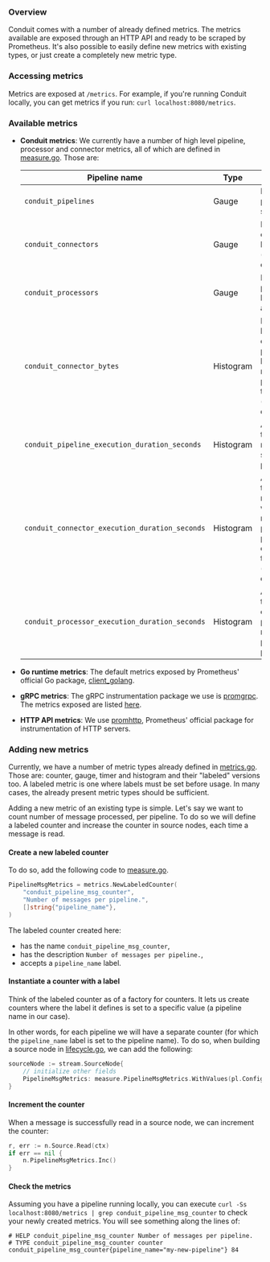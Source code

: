 ### Overview
Conduit comes with a number of already defined metrics. The metrics available are exposed through an HTTP API and
ready to be scraped by Prometheus. It's also possible to easily define new metrics with existing types, or just create a
completely new metric type.

### Accessing metrics
Metrics are exposed at `/metrics`. For example, if you're running Conduit locally, you can get metrics if you run:
`curl localhost:8080/metrics`.

### Available metrics
* **Conduit metrics**: We currently have a number of high level pipeline, processor and connector metrics, all of which are
  defined in [measure.go](https://github.com/ConduitIO/conduit/blob/main/pkg/foundation/metrics/measure/measure.go). Those are:

  | Pipeline name                                  | Type      | Description                                                                                                    |
  |------------------------------------------------|-----------|----------------------------------------------------------------------------------------------------------------|
  | `conduit_pipelines`                            | Gauge     | Number of pipelines by status.                                                                                 |
  | `conduit_connectors`                           | Gauge     | Number of connectors by type (source, destination).                                                            |
  | `conduit_processors`                           | Gauge     | Number of processors by name and type.                                                                         |
  | `conduit_connector_bytes`                      | Histogram | Number of bytes a connector processed by pipeline name, plugin and type (source, destination).                 |
  | `conduit_pipeline_execution_duration_seconds`  | Histogram | Amount of time records spent in a pipeline.                                                                    |
  | `conduit_connector_execution_duration_seconds` | Histogram | Amount of time spent reading or writing records per pipeline, plugin and connector type (source, destination). |
  | `conduit_processor_execution_duration_seconds` | Histogram | Amount of time spent on processing records per pipeline and processor.                                         |

* **Go runtime metrics**: The default metrics exposed by Prometheus' official Go package, [client_golang](https://pkg.go.dev/github.com/prometheus/client_golang).
* **gRPC metrics**: The gRPC instrumentation package we use is [promgrpc](https://github.com/piotrkowalczuk/promgrpc). 
The metrics exposed are listed [here](https://github.com/piotrkowalczuk/promgrpc#metrics).
* **HTTP API metrics**: We use [promhttp](https://pkg.go.dev/github.com/prometheus/client_golang/prometheus/promhttp),
  Prometheus' official package for instrumentation of HTTP servers.

### Adding new metrics
Currently, we have a number of metric types already defined in [metrics.go](https://github.com/ConduitIO/conduit/blob/main/pkg/pipeline/stream/metrics.go).
Those are: counter, gauge, timer and histogram and their "labeled" versions too. A labeled metric is one where labels
must be set before usage. In many cases, the already present metric types should be sufficient.

Adding a new metric of an existing type is simple. Let's say we want to count number of message processed, per pipeline.
To do so we will define a labeled counter and increase the counter in source nodes, each time a message is read.

#### Create a new labeled counter
To do so, add the following code to [measure.go](https://github.com/ConduitIO/conduit/blob/main/pkg/foundation/metrics/measure/measure.go).
```go
PipelineMsgMetrics = metrics.NewLabeledCounter(
    "conduit_pipeline_msg_counter",
    "Number of messages per pipeline.",
    []string{"pipeline_name"},
)
```
The labeled counter created here:
* has the name `conduit_pipeline_msg_counter`,
* has the description `Number of messages per pipeline.`,
* accepts a `pipeline_name` label.

#### Instantiate a counter with a label
Think of the labeled counter as of a factory for counters. It lets us create counters where the label it defines is set
to a specific value (a pipeline name in our case).

In other words, for each pipeline we will have a separate counter (for which the `pipeline_name` label is set
to the pipeline name). To do so, when building a source node in [lifecycle.go](https://github.com/ConduitIO/conduit/blob/main/pkg/pipeline/lifecycle.go),
we can add the following:
```go
sourceNode := stream.SourceNode{
    // initialize other fields
    PipelineMsgMetrics: measure.PipelineMsgMetrics.WithValues(pl.Config.Name),
}
```

#### Increment the counter
When a message is successfully read in a source node, we can increment the counter:
```go
r, err := n.Source.Read(ctx)
if err == nil {
    n.PipelineMsgMetrics.Inc()
}
```

#### Check the metrics
Assuming you have a pipeline running locally, you can execute `curl -Ss localhost:8080/metrics | grep conduit_pipeline_msg_counter`
to check your newly created metrics. You will see something along the lines of:
```
# HELP conduit_pipeline_msg_counter Number of messages per pipeline.
# TYPE conduit_pipeline_msg_counter counter
conduit_pipeline_msg_counter{pipeline_name="my-new-pipeline"} 84
```
